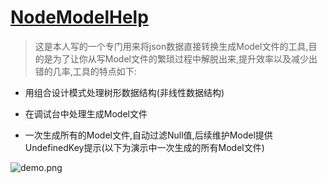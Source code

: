 # [NodeModelHelp](http://www.cnblogs.com/YouXianMing/p/4957619.html)

> 这是本人写的一个专门用来将json数据直接转换生成Model文件的工具,目的是为了让你从写Model文件的繁琐过程中解脱出来,提升效率以及减少出错的几率,工具的特点如下:

* 用组合设计模式处理树形数据结构(非线性数据结构)

* 在调试台中处理生成Model文件

* 一次生成所有的Model文件,自动过滤Null值,后续维护Model提供UndefinedKey提示(以下为演示中一次生成的所有Model文件)

![demo.png](http://images2015.cnblogs.com/blog/607542/201511/607542-20151111223951540-2102716162.png)
